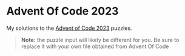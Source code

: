 # Advent Of Code 2023

My solutions to the [Advent of Code 2023](https://adventofcode.com/2023) puzzles.

> **Note:** the puzzle input will likely be different for you. Be sure to replace it with your own file obtained from Advent Of Code
